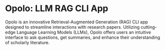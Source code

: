 # Opolo: LLM RAG CLI App
Opolo is an innovative Retrieval-Augmented Generation (RAG) CLI app designed to streamline interactions with research papers. Utilizing cutting-edge Language Learning Models (LLMs), Opolo offers users an intuitive interface to ask questions, get summaries, and enhance their understanding of scholarly literature.

